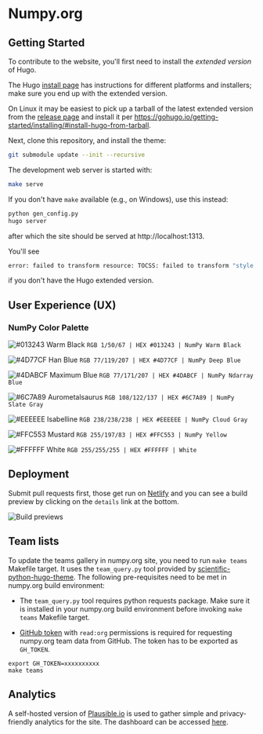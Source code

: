 # Numpy.org

## Getting Started

To contribute to the website, you'll first need to install the *extended
version* of Hugo.

The Hugo [install page](https://gohugo.io/getting-started/installing/) has
instructions for different platforms and installers; make sure you end up with
the extended version.

On Linux it may be easiest to pick up a tarball of the latest extended version
from the [release page](https://github.com/gohugoio/hugo/releases/) and
install it per https://gohugo.io/getting-started/installing/#install-hugo-from-tarball.

Next, clone this repository, and install the theme:

```bash
git submodule update --init --recursive
```

The development web server is started with:

```bash
make serve
```

If you don't have `make` available (e.g., on Windows), use this instead:
```bash
python gen_config.py
hugo server
```

after which the site should be served at http://localhost:1313.

You'll see

```bash
error: failed to transform resource: TOCSS: failed to transform "style.sass"
```

if you don't have the Hugo extended version.


## User Experience (UX)

### NumPy Color Palette

![#013243 Warm Black](./static/images/content_images/swatch_013243_warm_black.png) `RGB 1/50/67 | HEX #013243 | NumPy Warm Black`

![#4D77CF Han Blue](./static/images/content_images/swatch_4D77CF_han_blue.png) `RGB 77/119/207 | HEX #4D77CF | NumPy Deep Blue`

![#4DABCF Maximum Blue](./static/images/content_images/swatch_4DABCF_maximum_blue.png) `RGB 77/171/207 | HEX #4DABCF | NumPy Ndarray Blue`

![#6C7A89 Aurometalsaurus](./static/images/content_images/swatch_6C7A89_aurometalsaurus.png) `RGB 108/122/137 | HEX #6C7A89 | NumPy Slate Gray`

![#EEEEEE Isabelline](./static/images/content_images/swatch_EEEEEE_isabelline.png) `RGB 238/238/238 | HEX #EEEEEE | NumPy Cloud Gray`

![#FFC553 Mustard](./static/images/content_images/swatch_FFC553_mustard.png) `RGB 255/197/83 | HEX #FFC553 | NumPy Yellow`

![#FFFFFF White](./static/images/content_images/swatch_FFFFFF_white.png) `RGB 255/255/255 | HEX #FFFFFF | White`


## Deployment

Submit pull requests first, those get run on [Netlify](https://quansight-labs.netlify.app/) and you can see a build preview by clicking on the `details` link at the bottom.
 
![Build previews](images/readme-build-previews.png)

## Team lists

To update the teams gallery in numpy.org site, you need to run `make teams` Makefile target. It uses the `team_query.py` tool provided by [scientific-python-hugo-theme](https://github.com/scientific-python/scientific-python-hugo-theme). The following pre-requisites need to be met in numpy.org build environment:

* The `team_query.py` tool requires python requests package. Make sure it is installed in your numpy.org build environment before invoking `make teams` Makefile target.

* [GitHub token](https://docs.github.com/en/authentication/keeping-your-account-and-data-secure/creating-a-personal-access-token) with `read:org` permissions is required for requesting numpy.org team data from GitHub. The token has to be exported as `GH_TOKEN`.

```
export GH_TOKEN=xxxxxxxxxx
make teams
```

## Analytics

A self-hosted version of [Plausible.io](https://plausible.io) is used to gather simple
and privacy-friendly analytics for the site. The dashboard can be accessed
[here](https://views.scientific-python.org/numpy.org).
